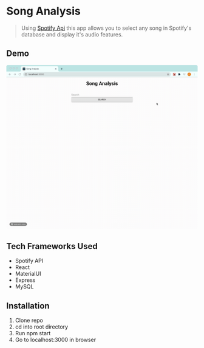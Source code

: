 # Song Analysis
> Using [Spotify Api](https://developer.spotify.com/documentation/web-api/) this app allows you to select any song in Spotify's database and display it's audio features.
## Demo
![](demo.gif)
## Tech Frameworks Used
* Spotify API
* React
* MaterialUI
* Express
* MySQL
## Installation
1. Clone repo
2. cd into root directory
3. Run npm start
4. Go to localhost:3000 in browser
